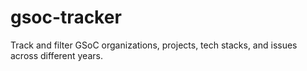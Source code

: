 # gsoc-tracker
Track and filter GSoC organizations, projects, tech stacks, and issues across different years.
